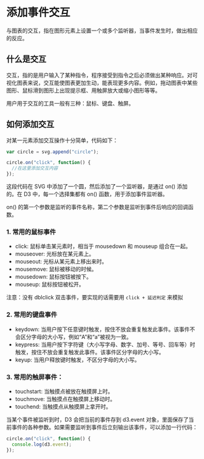 # 添加事件交互

与图表的交互，指在图形元素上设置一个或多个监听器，当事件发生时，做出相应的反应。

## 什么是交互

交互，指的是用户输入了某种指令，程序接受到指令之后必须做出某种响应。对可视化图表来说，交互能使图表更加生动，能表现更多内容。例如，拖动图表中某些图形、鼠标滑到图形上出现提示框、用触屏放大或缩小图形等等。

用户用于交互的工具一般有三种：鼠标、键盘、触屏。

## 如何添加交互

对某一元素添加交互操作十分简单，代码如下：

```js
var circle = svg.append("circle");

circle.on("click", function() {
  //在这里添加交互内容
});
```

这段代码在 SVG 中添加了一个圆，然后添加了一个监听器，是通过 on() 添加的。在 D3 中，每一个选择集都有 on() 函数，用于添加事件监听器。

on() 的第一个参数是监听的事件名称，第二个参数是监听到事件后响应的回调函数。

### 1. 常用的鼠标事件

- click: 鼠标单击某元素时，相当于 mousedown 和 mouseup 组合在一起。
- mouseover: 光标放在某元素上。
- mouseout: 光标从某元素上移出来时。
- mousemove: 鼠标被移动的时候。
- mousedown: 鼠标按钮被按下。
- mouseup: 鼠标按钮被松开。

注意：没有 dblclick 双击事件，要实现的话需要用 `click + 延迟判定` 来模拟

### 2. 常用的键盘事件

- keydown: 当用户按下任意键时触发，按住不放会重复触发此事件。该事件不会区分字母的大小写，例如“A”和“a”被视为一致。
- keypress: 当用户按下字符键（大小写字母、数字、加号、等号、回车等）时触发，按住不放会重复触发此事件。该事件区分字母的大小写。
- keyup: 当用户释放键时触发，不区分字母的大小写。

### 3. 常用的触屏事件：

- touchstart: 当触摸点被放在触摸屏上时。
- touchmove: 当触摸点在触摸屏上移动时。
- touchend: 当触摸点从触摸屏上拿开时。

当某个事件被监听到时，D3 会把当前的事件存到 d3.event 对象，里面保存了当前事件的各种参数。如果需要监听到事件后立刻输出该事件，可以添加一行代码：

```js
circle.on("click", function() {
  console.log(d3.event);
});
```
